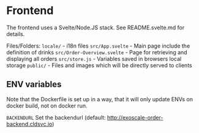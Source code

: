 # Frontend

The frontend uses a Svelte/Node.JS stack. See README.svelte.md for details.

Files/Folders:
`locale/` - i18n files
`src/App.svelte` - Main page include the definition of drinks
`src/Order-Overview.svelte` - Page for retrieving and displaying all orders
`src/store.js` - Variables saved in browsers local storage
`public/` - Files and images which will be directly served to clients

## ENV variables

Note that the Dockerfile is set up in a way, that it will only update ENVs on docker build, not on docker run.

`BACKENDURL` Set the backendurl (default: http://exoscale-order-backend.cldsvc.io)
